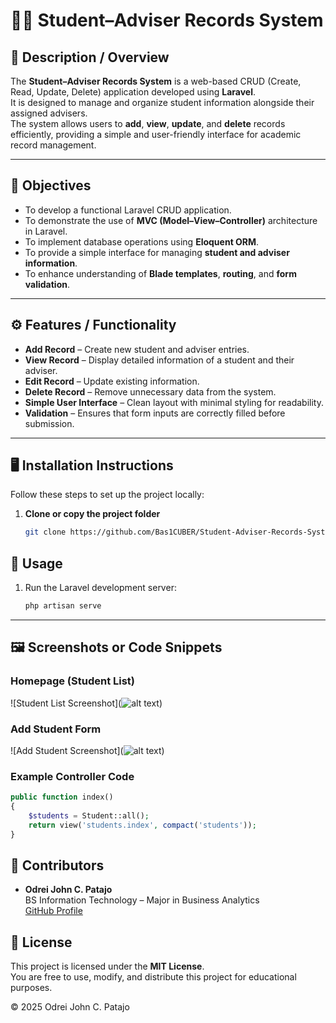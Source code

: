 # 🧑‍🎓 Student–Adviser Records System

## 📘 Description / Overview
The **Student–Adviser Records System** is a web-based CRUD (Create, Read, Update, Delete) application developed using **Laravel**.  
It is designed to manage and organize student information alongside their assigned advisers.  
The system allows users to **add**, **view**, **update**, and **delete** records efficiently, providing a simple and user-friendly interface for academic record management.

---

## 🎯 Objectives
- To develop a functional Laravel CRUD application.
- To demonstrate the use of **MVC (Model–View–Controller)** architecture in Laravel.
- To implement database operations using **Eloquent ORM**.
- To provide a simple interface for managing **student and adviser information**.
- To enhance understanding of **Blade templates**, **routing**, and **form validation**.

---

## ⚙️ Features / Functionality
- **Add Record** – Create new student and adviser entries.
- **View Record** – Display detailed information of a student and their adviser.
- **Edit Record** – Update existing information.
- **Delete Record** – Remove unnecessary data from the system.
- **Simple User Interface** – Clean layout with minimal styling for readability.
- **Validation** – Ensures that form inputs are correctly filled before submission.

---

## 🖥️ Installation Instructions
Follow these steps to set up the project locally:

1. **Clone or copy the project folder**
   ```bash
   git clone https://github.com/Bas1CUBER/Student-Adviser-Records-System.git

## 🚀 Usage

1. Run the Laravel development server:
   ```bash
   php artisan serve

---

## 🖼️ **Screenshots or Code Snippets**

### Homepage (Student List)
![Student List Screenshot](![alt text](public/images/StudentList.png))

### Add Student Form
![Add Student Screenshot](![alt text](public/images/AddStudent.png))

### Example Controller Code
```php
public function index()
{
    $students = Student::all();
    return view('students.index', compact('students'));
}
```

## 👥 **Contributors**

- **Odrei John C. Patajo**  
  BS Information Technology – Major in Business Analytics  
  [GitHub Profile](https://github.com/Bas1CUBER)


## 📄 License
This project is licensed under the **MIT License**.  
You are free to use, modify, and distribute this project for educational purposes.

© 2025 Odrei John C. Patajo